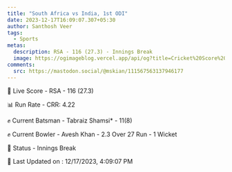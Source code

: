 ```yaml
---
title: "South Africa vs India, 1st ODI"
date: 2023-12-17T16:09:07.307+05:30
author: Santhosh Veer
tags:
  - Sports
metas:
  description: RSA - 116 (27.3) - Innings Break
  image: https://ogimageblog.vercel.app/api/og?title=Cricket%20Score%20%F0%9F%8F%8F
comments:
  src: https://mastodon.social/@mskian/111567563137946177
---
```


🔴 Live Score - RSA - 116 (27.3)  

📊 Run Rate - CRR: 4.22  

✊ Current Batsman - Tabraiz Shamsi* - 11(8)  

✊ Current Bowler - Avesh Khan - 2.3 Over 27 Run - 1 Wicket  

📑 Status - Innings Break

<!--more-->

📝 Last Updated on : 12/17/2023, 4:09:07 PM
